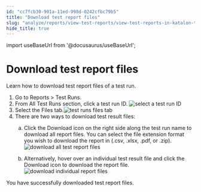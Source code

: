 ```yaml
---
id: "cc7fcb30-901a-11ed-998d-0242cfbc79b5"
title: "Download test report files"
slug: "analyze/reports/view-test-reports/view-test-reports-in-katalon-testops/view-test-run-results/view-test-results-and-execution-logs-in-katalon-testops/download-test-report-files"
hide_title: true
---
```

import useBaseUrl from '@docusaurus/useBaseUrl';


# <a id="task-8943" class="anchor_top_offset"/><a id="ariaid-title1" class="anchor_top_offset"/>Download test report files

<section xmlns="http://www.w3.org/1999/xhtml" className="section context">Learn how to download  test report files of a test run.</section> 
<ol xmlns="http://www.w3.org/1999/xhtml" className="ol steps"><li className="li step stepexpand"><span className="ph cmd"> Go to <span className="ph uicontrol">Reports</span> &gt; <span className="ph uicontrol">Test Runs</span>.</span></li><li className="li step stepexpand"><span className="ph cmd">From <span className="ph uicontrol">All Test Runs</span> section, click a test run ID. <img className="image" src={useBaseUrl("/cd9ef6d0-901a-11ed-998d-0242cfbc79b5.png")} alt="select a test run ID" /></span></li><li className="li step stepexpand"><span className="ph cmd">Select the <span className="ph uicontrol">Files</span> tab.<img className="image" src={useBaseUrl("/da55f810-901a-11ed-998d-0242cfbc79b5.png")} alt="test runs files tab" /></span></li><li className="li step stepexpand"><span className="ph cmd">There are two ways to download test result files:</span><div className="itemgroup info"><ol className="ol" type="a"><li className="li"><p className="p">Click the Download icon on the right side along the test run name to download all report files. You can select the file extension format you wish to download the report in (.csv, .xlsx, .pdf, or .zip).<img className="image" src={useBaseUrl("/e6892350-901a-11ed-998d-0242cfbc79b5.png")} alt="download all test report files" /></p></li><li className="li"><p className="p">Alternatively, hover over an individual  test result file and click the Download icon to download the report file.<img className="image" src={useBaseUrl("/97102d90-901b-11ed-998d-0242cfbc79b5.png")} alt="download individual report files" /></p></li></ol></div></li></ol> 
<section xmlns="http://www.w3.org/1999/xhtml" className="section result">You have successfully downloaded test report files.</section> 
